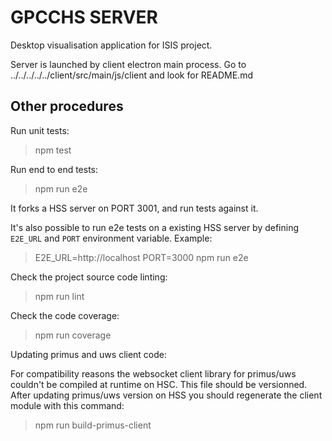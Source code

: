 # GPCCHS SERVER

Desktop visualisation application for ISIS project.

Server is launched by client electron main process. Go to ../../../../../client/src/main/js/client
and look for README.md

## Other procedures

Run unit tests:
> npm test

Run end to end tests:
> npm run e2e

It forks a HSS server on PORT 3001, and run tests against it.

It's also possible to run e2e tests on a existing HSS server by defining `E2E_URL` and `PORT` environment variable.
Example:
> E2E_URL=http://localhost PORT=3000 npm run e2e

Check the project source code linting:
> npm run lint

Check the code coverage:
> npm run coverage

Updating primus and uws client code:

For compatibility reasons the websocket client library for primus/uws couldn't be compiled at runtime on HSC.
This file should be versionned.
After updating primus/uws version on HSS you should regenerate the client module with this command:

> npm run build-primus-client
